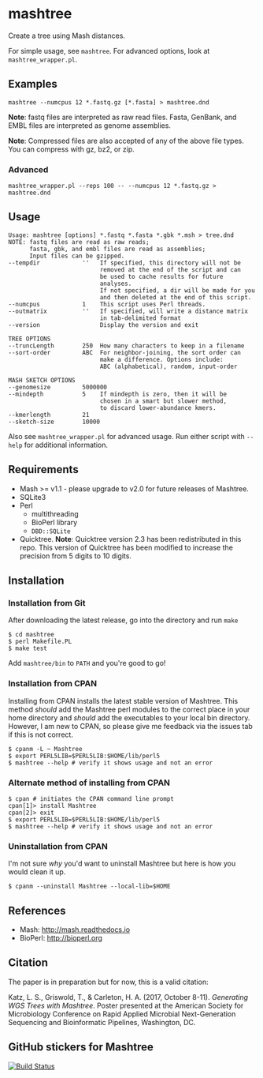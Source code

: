 # mashtree
Create a tree using Mash distances.

For simple usage, see `mashtree`.  For advanced options, look at `mashtree_wrapper.pl`.

## Examples

    mashtree --numcpus 12 *.fastq.gz [*.fasta] > mashtree.dnd

**Note**: fastq files are interpreted as raw read files. Fasta,
GenBank, and EMBL files are interpreted as genome
assemblies.

**Note**: Compressed files are also accepted of any of the
above file types.  You can compress with gz, bz2, or zip.

### Advanced

    mashtree_wrapper.pl --reps 100 -- --numcpus 12 *.fastq.gz > mashtree.dnd


## Usage

    Usage: mashtree [options] *.fastq *.fasta *.gbk *.msh > tree.dnd
    NOTE: fastq files are read as raw reads;
          fasta, gbk, and embl files are read as assemblies;
          Input files can be gzipped.
    --tempdir            ''   If specified, this directory will not be
                              removed at the end of the script and can
                              be used to cache results for future
                              analyses.
                              If not specified, a dir will be made for you
                              and then deleted at the end of this script.
    --numcpus            1    This script uses Perl threads.
    --outmatrix          ''   If specified, will write a distance matrix
                              in tab-delimited format
    --version                 Display the version and exit

    TREE OPTIONS
    --truncLength        250  How many characters to keep in a filename
    --sort-order         ABC  For neighbor-joining, the sort order can
                              make a difference. Options include:
                              ABC (alphabetical), random, input-order

    MASH SKETCH OPTIONS
    --genomesize         5000000
    --mindepth           5    If mindepth is zero, then it will be
                              chosen in a smart but slower method,
                              to discard lower-abundance kmers.
    --kmerlength         21
    --sketch-size        10000

Also see `mashtree_wrapper.pl` for advanced usage. Run either script with
`--help` for additional information.

## Requirements

* Mash >= v1.1 - please upgrade to v2.0 for future releases of Mashtree.
* SQLite3
* Perl 
  * multithreading 
  * BioPerl library
  * `DBD::SQLite`
* Quicktree.  **Note**: Quicktree version 2.3 has been redistributed in this repo.  This version of Quicktree has been modified to increase the precision from 5 digits to 10 digits.

## Installation

### Installation from Git

After downloading the latest release, go into the directory and run `make`

    $ cd mashtree
    $ perl Makefile.PL 
    $ make test

Add `mashtree/bin` to `PATH` and you're good to go!

### Installation from CPAN

Installing from CPAN installs the latest stable version of Mashtree.  This method _should_ add the Mashtree perl modules to the correct place in your home directory and _should_ add the executables to your local bin directory.  However, I am new to CPAN, so please give me feedback via the issues tab if this is not correct.

    $ cpanm -L ~ Mashtree
    $ export PERL5LIB=$PERL5LIB:$HOME/lib/perl5
    $ mashtree --help # verify it shows usage and not an error

### Alternate method of installing from CPAN

    $ cpan # initiates the CPAN command line prompt
    cpan[1]> install Mashtree
    cpan[2]> exit
    $ export PERL5LIB=$PERL5LIB:$HOME/lib/perl5
    $ mashtree --help # verify it shows usage and not an error

### Uninstallation from CPAN

I'm not sure _why_ you'd want to uninstall Mashtree but here is how you would clean it up.

    $ cpanm --uninstall Mashtree --local-lib=$HOME

## References

*  Mash: http://mash.readthedocs.io
*  BioPerl: http://bioperl.org

## Citation

The paper is in preparation but for now, this is a valid citation:

Katz, L. S., Griswold, T., & Carleton, H. A. (2017, October 8-11). _Generating WGS Trees with Mashtree_. Poster presented at the American Society for Microbiology Conference on Rapid Applied Microbial Next-Generation Sequencing and Bioinformatic Pipelines, Washington, DC. 

## GitHub stickers for Mashtree

[![Build Status](https://travis-ci.org/lskatz/mashtree.svg?branch=master)](https://travis-ci.org/lskatz/mashtree)
